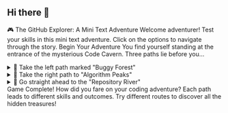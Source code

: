 ## Hi there 👋

<!--
**Santein/Santein** is a ✨ _special_ ✨ repository because its `README.md` (this file) appears on your GitHub profile.

Here are some ideas to get you started:

- 🔭 I’m currently working on ...
- 🌱 I’m currently learning ...
- 👯 I’m looking to collaborate on ...
- 🤔 I’m looking for help with ...
- 💬 Ask me about ...
- 📫 How to reach me: ...
- 😄 Pronouns: ...
- ⚡ Fun fact: ...
-->
🎮 The GitHub Explorer: A Mini Text Adventure
Welcome adventurer! Test your skills in this mini text adventure. Click on the options to navigate through the story.
Begin Your Adventure
You find yourself standing at the entrance of the mysterious Code Cavern. Three paths lie before you...
<details>
<summary>🔹 Take the left path marked "Buggy Forest"</summary>
You venture into the Buggy Forest. The trees have strange symbols carved into them, and you hear distant whispers of "undefined is not a function."
<details>
<summary>🔹 Follow the whispers</summary>
The whispers lead you to a clearing where a wise old developer sits meditating. He opens one eye and says, "To debug is to understand." He hands you a sacred debugging amulet.
Outcome: You've gained the Debugging Amulet! +10 bug resistance.
</details>
<details>
<summary>🔹 Ignore the whispers and forge ahead</summary>
You push forward, ignoring the warnings. Suddenly, you fall into a pit of runtime errors! But wait - you notice a hidden passage labeled "Exception Handler."
<details>
<summary>🔹 Enter the Exception Handler</summary>
The passage leads you to a treasure chest containing the legendary Stack Overflow Scroll.
Outcome: You've found the Stack Overflow Scroll! +15 coding wisdom.
</details>
<details>
<summary>🔹 Try to climb out of the pit</summary>
After several attempts, you manage to escape the pit but lose some of your energy in the process.
Outcome: You've escaped, but at a cost. -5 energy, +5 resilience.
</details>
</details>
</details>
<details>
<summary>🔹 Take the right path to "Algorithm Peaks"</summary>
You begin climbing the steep Algorithm Peaks. The air gets thinner as the computational complexity increases.
<details>
<summary>🔹 Take the O(n²) route</summary>
This path is demanding and inefficient. You struggle greatly but learn valuable lessons about optimization along the way.
Outcome: You've gained the Optimization Insight! Your code will now run 50% faster.
</details>
<details>
<summary>🔹 Search for the O(log n) shortcut</summary>
Smart choice! You find a binary search tree that helps you divide and conquer the mountain.
<details>
<summary>🔹 Climb to the recursive peak</summary>
You reach the highest point of Algorithm Peaks and discover the legendary Recursive Ruby.
Outcome: You've obtained the Recursive Ruby! Grants the ability to solve complex problems elegantly.
</details>
<details>
<summary>🔹 Rest at the memoization meadow</summary>
You take a break in a beautiful meadow where previous calculations are stored for future use.
Outcome: Energy restored! +10 efficiency in future challenges.
</details>
</details>
</details>
<details>
<summary>🔹 Go straight ahead to the "Repository River"</summary>
You arrive at the flowing Repository River, where branches merge into the main stream.
<details>
<summary>🔹 Swim across</summary>
The current is strong! Git conflicts try to pull you under.
<details>
<summary>🔹 Use force push</summary>
Oh no! Your force push overrides the river's history, creating chaos. The river guardians are displeased.
Outcome: You've been banned from contributing to the river for 30 days. -20 collaboration points.
</details>
<details>
<summary>🔹 Create a pull request</summary>
Good thinking! The river guardians review your request and help you cross safely.
Outcome: Pull request merged successfully! +15 collaboration points.
</details>
</details>
<details>
<summary>🔹 Look for a bridge</summary>
You find an elegant CI/CD pipeline bridge that automatically tests your steps as you cross.
Outcome: You've discovered the DevOps Path! +10 deployment speed.
</details>
</details>
Game Complete!
How did you fare on your coding adventure? Each path leads to different skills and outcomes. Try different routes to discover all the hidden treasures!
